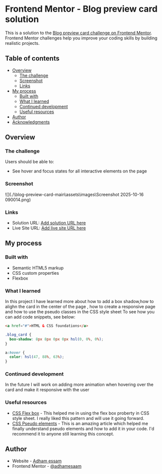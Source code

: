 # Frontend Mentor - Blog preview card solution

This is a solution to the [Blog preview card challenge on Frontend Mentor](https://www.frontendmentor.io/challenges/blog-preview-card-ckPaj01IcS). Frontend Mentor challenges help you improve your coding skills by building realistic projects.

## Table of contents

- [Overview](#overview)
  - [The challenge](#the-challenge)
  - [Screenshot](#screenshot)
  - [Links](#links)
- [My process](#my-process)
  - [Built with](#built-with)
  - [What I learned](#what-i-learned)
  - [Continued development](#continued-development)
  - [Useful resources](#useful-resources)
- [Author](#author)
- [Acknowledgments](#acknowledgments)

## Overview

### The challenge

Users should be able to:

- See hover and focus states for all interactive elements on the page

### Screenshot

![](./\blog-preview-card-main\assets\images\Screenshot 2025-10-16 090014.png)

### Links

- Solution URL: [Add solution URL here](https://your-solution-url.com)
- Live Site URL: [Add live site URL here](https://your-live-site-url.com)

## My process

### Built with

- Semantic HTML5 markup
- CSS custom properties
- Flexbox

### What I learned

In this project I have learned more about how to add a box shadow,how to alighn the card in the center of the page , how to create a responsive page and how to use the pseudo classes in the CSS style sheet
To see how you can add code snippets, see below:

```html
<a href="#">HTML & CSS foundations</a>
```

```css
.blog_card {
  box-shadow: 8px 8px 0px 0px hsl(0, 0%, 0%);
}
```

```css
a:hover {
  color: hsl(47, 88%, 63%);
}
```

### Continued development

In the future I will work on adding more animation when hovering over the card and make it responsive with the user

### Useful resources

- [CSS Flex box](https://www.w3schools.com/css/css3_flexbox.asp) - This helped me in using the flex box proberty in CSS style sheet. I really liked this pattern and will use it going forward.
- [CSS Pseudo elements](https://www.w3schools.com/css/css_pseudo_elements.asp) - This is an amazing article which helped me finally understand pseudo elements and how to add it in your code. I'd recommend it to anyone still learning this concept.

## Author

- Website - [Adham essam](https://www.your-site.com)
- Frontend Mentor - [@adhamesaam](https://www.frontendmentor.io/profile/adhamesaam)
